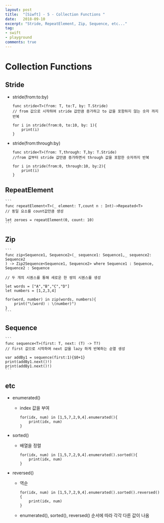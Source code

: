 ```yaml
---
layout: post
title:  "[Siwft] - 5 - Collection Functions "
date:   2018-09-10
excerpt: "Stride, RepeatElement, Zip, Sequence, etc..."
tag:
- swift
- playground
comments: true
---
```


# Collection Functions

## Stride

- stride(from:to:by)
	```
	func stride<T>(from: T, to:T, by: T.Stride)
	// from 값으로 시작하여 stride 값만큼 증가하고 to 값을 포함하지 않는 숫자 까지 반복

	for i in stride(from:0, to:10, by: 1){
		print(i)
	}
	```

- stride(from:through:by)
	```
	func stride<T>(from: T,through: T,by: T.Stride)
	//from 값부터 stride 값만큼 증가하면서 through 값을 포함한 숫자까지 반복

	for i in stride(from:0, through:10, by:2){
		print(i)
	}
	```

## RepeatElement

	```
	func repeatElement<T>(_ element: T,count n : Int)->Repeated<T>
	// 동일 요소를 count값만큼 생성

	let zeroes = repeatElement(0, count: 10)
	```

## Zip

	```
	func zip<Sequence1, Sequence2>(_ sequence1: Sequence1,_ sequence2: Sequence2
	) -> Zip2Sequence<Sequence1, Sequence2> where Sequence1 : Sequence, Sequence2 : Sequence

	// 두 개의 시퀀스를 통해 새로운 한 쌍의 시퀀스를 생성

	let words = ["A","B","C","D"]
	let numbers = [1,2,3,4]

	for(word, number) in zip(words, numbers){
		print("\(word) : \(number)")
	}
	```

## Sequence

	```
	func sequence<T>(first: T, next: (T) -> T?)
	// first 값으로 시작하여 next 값을 lazy 하게 반복하는 순열 생성

	var addBy1 = sequence(first:1){$0+1}
	print(addBy1.next()!)
	print(addBy1.next()!)
	```

## etc
- enumerated()
	- index 값을 부여
		```
		for(idx, num) in [1,5,7,2,9,4].enumerated(){
			print(idx, num)
		}
		```
		
- sorted()
	- 배열을 정렬
		```
		for(idx, num) in [1,5,7,2,9,4].enumerated().sorted(){
			print(idx, num)
		}
		```
		
- reversed()
	- 역순
		```
		for(idx, num) in [1,5,7,2,9,4].enumerated().sorted().reversed(){
			print(idx, num)
		}
		```

	- enumerated(), sorted(), reversed() 순서에 따라 각각 다른 값이 나옴
